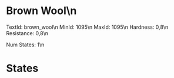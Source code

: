 # Brown Wool\n
TextId: brown_wool\n
MinId: 1095\n
MaxId: 1095\n
Hardness: 0,8\n
Resistance: 0,8\n

Num States: 1\n
# States
```

```
